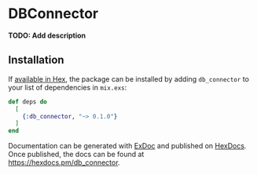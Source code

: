 # DBConnector

**TODO: Add description**

## Installation

If [available in Hex](https://hex.pm/docs/publish), the package can be installed
by adding `db_connector` to your list of dependencies in `mix.exs`:

```elixir
def deps do
  [
    {:db_connector, "~> 0.1.0"}
  ]
end
```

Documentation can be generated with [ExDoc](https://github.com/elixir-lang/ex_doc)
and published on [HexDocs](https://hexdocs.pm). Once published, the docs can
be found at <https://hexdocs.pm/db_connector>.

